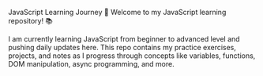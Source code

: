 JavaScript Learning Journey 🚀
Welcome to my JavaScript learning repository! 📚

I am currently learning JavaScript from beginner to advanced level and pushing daily updates here. This repo contains my practice exercises, projects, and notes as I progress through concepts like variables, functions, DOM manipulation, async programming, and more.